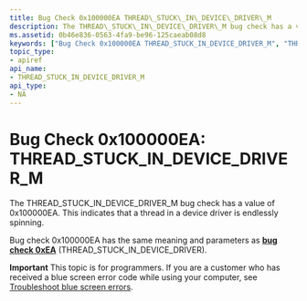 ```yaml
---
title: Bug Check 0x100000EA THREAD\_STUCK\_IN\_DEVICE\_DRIVER\_M
description: The THREAD\_STUCK\_IN\_DEVICE\_DRIVER\_M bug check has a value of 0x100000EA. This indicates that a thread in a device driver is endlessly spinning.Bug check 0x100000EA has the same meaning and parameters as bug check 0xEA (THREAD\_STUCK\_IN\_DEVICE\_DRIVER).
ms.assetid: 0b46e836-0563-4fa9-be96-125caeab08d8
keywords: ["Bug Check 0x100000EA THREAD_STUCK_IN_DEVICE_DRIVER_M", "THREAD_STUCK_IN_DEVICE_DRIVER_M"]
topic_type:
- apiref
api_name:
- THREAD_STUCK_IN_DEVICE_DRIVER_M
api_type:
- NA
---
```


# Bug Check 0x100000EA: THREAD\_STUCK\_IN\_DEVICE\_DRIVER\_M


The THREAD\_STUCK\_IN\_DEVICE\_DRIVER\_M bug check has a value of 0x100000EA. This indicates that a thread in a device driver is endlessly spinning.

Bug check 0x100000EA has the same meaning and parameters as [**bug check 0xEA**](bug-check-0xea--thread-stuck-in-device-driver.md) (THREAD\_STUCK\_IN\_DEVICE\_DRIVER).

**Important** This topic is for programmers. If you are a customer who has received a blue screen error code while using your computer, see [Troubleshoot blue screen errors](http://windows.microsoft.com/windows-10/troubleshoot-blue-screen-errors).

 

 




